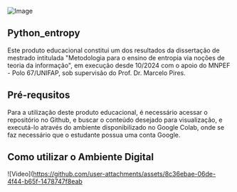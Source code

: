 ![Image](https://github.com/user-attachments/assets/2369483b-2a9b-4dd3-88c9-07c5634270ea)
## Python_entropy
Este produto educacional constitui um dos resultados da dissertação de mestrado intitulada "Metodologia para o ensino de entropia via noções de teoria da informação", em execução desde 10/2024 com o apoio do MNPEF - Polo 67/UNIFAP, sob supervisão do Prof. Dr. Marcelo Pires.
## Pré-requsitos
Para a utilização deste produto educacional, é necessário acessar o repositório no Github, e buscar o conteúdo desejado para visualização, e executá-lo através do ambiente disponibilizado no Google Colab, onde se faz necessário que o estudante possua uma conta Google.
## Como utilizar o Ambiente Digital
![Video](https://github.com/user-attachments/assets/8c36ebae-06de-4f44-b65f-1478747f8eab
